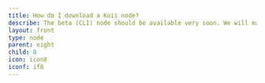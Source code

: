 ```yaml
---
title: How do I download a Koii node?
describe: The beta (CLI) node should be available very soon. We will make a big announcement so make sure you are <a href="https://docs.google.com/forms/d/e/1FAIpQLSduDTdxD3dDOvcbIcKlG7JWOsnDFVZFdLy0J38q_OOzUC3okA/viewform"  target="_blank"> pre-registered.</a>
layout: front
type: node
parent: eight
child: 8
icon: icon8
iconf: if8
---
```

